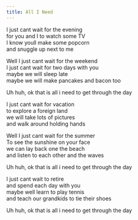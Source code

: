 ```yaml
---
title: All I Need
---
```


I just cant wait for the evening  
for you and I to watch some TV  
I know youll make some popcorn  
and snuggle up next to me  

Well I just cant wait for the weekend  
I just cant wait for two days with you  
maybe we will sleep late  
maybe we will make pancakes and bacon too  

Uh huh, ok that is all i need to get through the day  

I just cant wait for vacation  
to explore a foreign land  
we will take lots of pictures  
and walk around holding hands  

Well I just cant wait for the summer  
To see the sunshine on your face  
we can lay back one the beach  
and listen to each other and the waves  

Uh huh, ok that is all i need to get through the day  

I just cant wait to retire  
and spend each day with you  
maybe well learn to play tennis  
and teach our grandkids to tie their shoes  

Uh huh, ok that is all i need to get through the day  
